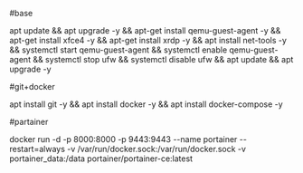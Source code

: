#base

apt update && apt upgrade -y && apt-get install qemu-guest-agent -y && apt-get install xfce4 -y && apt-get install xrdp -y && apt install net-tools -y && systemctl start qemu-guest-agent && systemctl enable qemu-guest-agent && systemctl stop ufw && systemctl disable ufw && apt update && apt upgrade -y

#git+docker

apt install git -y && apt install docker -y && apt install docker-compose -y

#partainer

docker run -d -p 8000:8000 -p 9443:9443 --name portainer --restart=always -v /var/run/docker.sock:/var/run/docker.sock -v portainer_data:/data portainer/portainer-ce:latest
